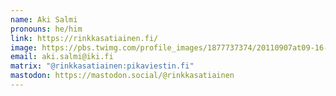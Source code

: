 ```yaml
---
name: Aki Salmi
pronouns: he/him
link: https://rinkkasatiainen.fi/
image: https://pbs.twimg.com/profile_images/1877737374/20110907at09-16-47_400x400.jpg
email: aki.salmi@iki.fi
matrix: "@rinkkasatiainen:pikaviestin.fi"
mastodon: https://mastodon.social/@rinkkasatiainen
---
```



